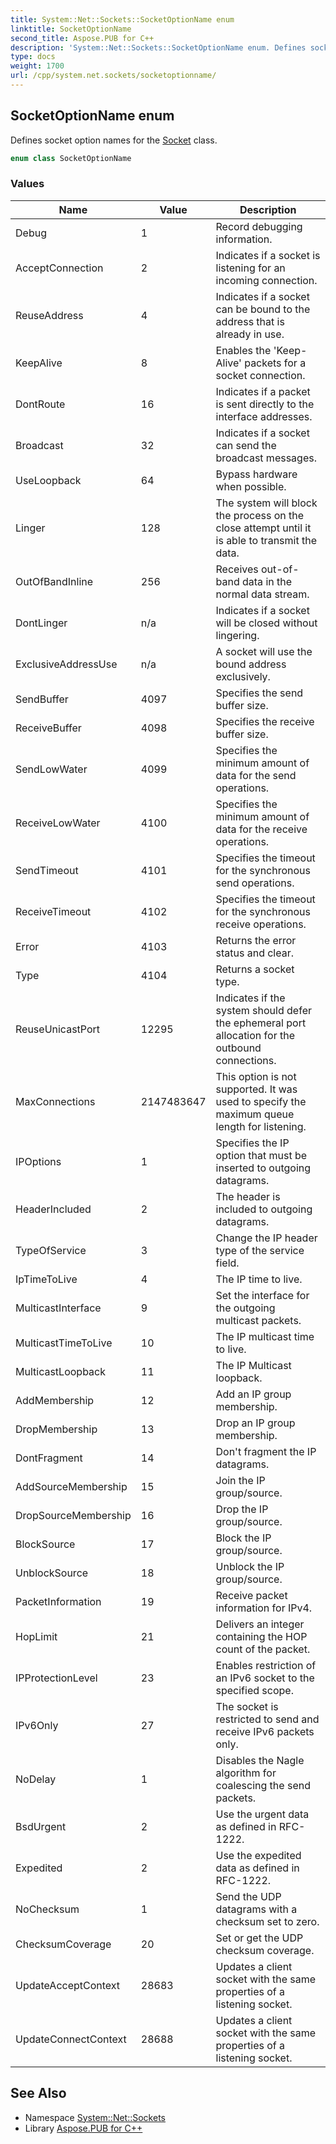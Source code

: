 ```yaml
---
title: System::Net::Sockets::SocketOptionName enum
linktitle: SocketOptionName
second_title: Aspose.PUB for C++
description: 'System::Net::Sockets::SocketOptionName enum. Defines socket option names for the Socket class in C++.'
type: docs
weight: 1700
url: /cpp/system.net.sockets/socketoptionname/
---
```

## SocketOptionName enum


Defines socket option names for the [Socket](../socket/) class.

```cpp
enum class SocketOptionName
```

### Values

| Name | Value | Description |
| --- | --- | --- |
| Debug | 1 | Record debugging information. |
| AcceptConnection | 2 | Indicates if a socket is listening for an incoming connection. |
| ReuseAddress | 4 | Indicates if a socket can be bound to the address that is already in use. |
| KeepAlive | 8 | Enables the 'Keep-Alive' packets for a socket connection. |
| DontRoute | 16 | Indicates if a packet is sent directly to the interface addresses. |
| Broadcast | 32 | Indicates if a socket can send the broadcast messages. |
| UseLoopback | 64 | Bypass hardware when possible. |
| Linger | 128 | The system will block the process on the close attempt until it is able to transmit the data. |
| OutOfBandInline | 256 | Receives out-of-band data in the normal data stream. |
| DontLinger | n/a | Indicates if a socket will be closed without lingering. |
| ExclusiveAddressUse | n/a | A socket will use the bound address exclusively. |
| SendBuffer | 4097 | Specifies the send buffer size. |
| ReceiveBuffer | 4098 | Specifies the receive buffer size. |
| SendLowWater | 4099 | Specifies the minimum amount of data for the send operations. |
| ReceiveLowWater | 4100 | Specifies the minimum amount of data for the receive operations. |
| SendTimeout | 4101 | Specifies the timeout for the synchronous send operations. |
| ReceiveTimeout | 4102 | Specifies the timeout for the synchronous receive operations. |
| Error | 4103 | Returns the error status and clear. |
| Type | 4104 | Returns a socket type. |
| ReuseUnicastPort | 12295 | Indicates if the system should defer the ephemeral port allocation for the outbound connections. |
| MaxConnections | 2147483647 | This option is not supported. It was used to specify the maximum queue length for listening. |
| IPOptions | 1 | Specifies the IP option that must be inserted to outgoing datagrams. |
| HeaderIncluded | 2 | The header is included to outgoing datagrams. |
| TypeOfService | 3 | Change the IP header type of the service field. |
| IpTimeToLive | 4 | The IP time to live. |
| MulticastInterface | 9 | Set the interface for the outgoing multicast packets. |
| MulticastTimeToLive | 10 | The IP multicast time to live. |
| MulticastLoopback | 11 | The IP Multicast loopback. |
| AddMembership | 12 | Add an IP group membership. |
| DropMembership | 13 | Drop an IP group membership. |
| DontFragment | 14 | Don't fragment the IP datagrams. |
| AddSourceMembership | 15 | Join the IP group/source. |
| DropSourceMembership | 16 | Drop the IP group/source. |
| BlockSource | 17 | Block the IP group/source. |
| UnblockSource | 18 | Unblock the IP group/source. |
| PacketInformation | 19 | Receive packet information for IPv4. |
| HopLimit | 21 | Delivers an integer containing the HOP count of the packet. |
| IPProtectionLevel | 23 | Enables restriction of an IPv6 socket to the specified scope. |
| IPv6Only | 27 | The socket is restricted to send and receive IPv6 packets only. |
| NoDelay | 1 | Disables the Nagle algorithm for coalescing the send packets. |
| BsdUrgent | 2 | Use the urgent data as defined in RFC-1222. |
| Expedited | 2 | Use the expedited data as defined in RFC-1222. |
| NoChecksum | 1 | Send the UDP datagrams with a checksum set to zero. |
| ChecksumCoverage | 20 | Set or get the UDP checksum coverage. |
| UpdateAcceptContext | 28683 | Updates a client socket with the same properties of a listening socket. |
| UpdateConnectContext | 28688 | Updates a client socket with the same properties of a listening socket. |

## See Also

* Namespace [System::Net::Sockets](../)
* Library [Aspose.PUB for C++](../../)
